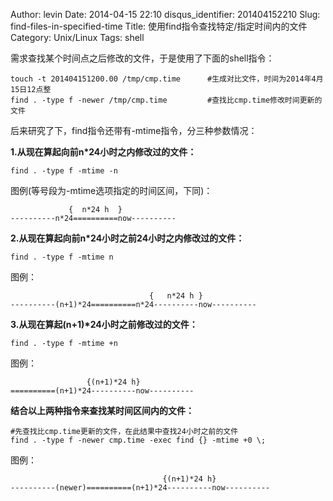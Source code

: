 Author: levin
Date: 2014-04-15 22:10
disqus_identifier: 201404152210
Slug: find-files-in-specified-time
Title: 使用find指令查找特定/指定时间内的文件
Category: Unix/Linux
Tags: shell

需求查找某个时间点之后修改的文件，于是使用了下面的shell指令：<!-- more -->

    touch -t 201404151200.00 /tmp/cmp.time      #生成对比文件，时间为2014年4月15日12点整
    find . -type f -newer /tmp/cmp.time         #查找比cmp.time修改时间更新的文件

后来研究了下，find指令还带有-mtime指令，分三种参数情况：

**1.从现在算起向前n\*24小时之内修改过的文件：**

    find . -type f -mtime -n

图例(等号段为-mtime选项指定的时间区间，下同)：

                 {  n*24 h  }
    ----------n*24==========now----------

**2.从现在算起向前n\*24小时之前24小时之内修改过的文件：**

    find . -type f -mtime n

图例：

                                   {   n*24 h }
    ----------(n+1)*24==========n*24----------now----------

**3.从现在算起(n+1)\*24小时之前修改过的文件：**

    find . -type f -mtime +n

图例：

                     {(n+1)*24 h}
    ==========(n+1)*24----------now----------

**结合以上两种指令来查找某时间区间内的文件：**

    #先查找比cmp.time更新的文件，在此结果中查找24小时之前的文件
    find . -type f -newer cmp.time -exec find {} -mtime +0 \;

图例：

                                      {(n+1)*24 h}
    ----------(newer)==========(n+1)*24----------now----------

